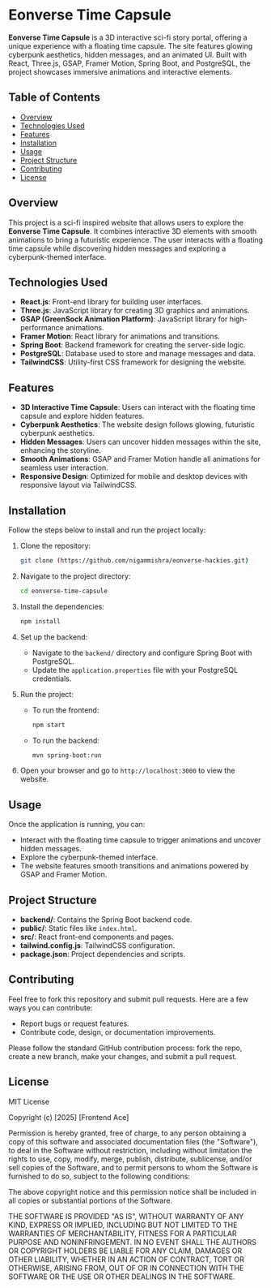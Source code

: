 # Eonverse Time Capsule

**Eonverse Time Capsule** is a 3D interactive sci-fi story portal, offering a unique experience with a floating time capsule. The site features glowing cyberpunk aesthetics, hidden messages, and an animated UI. Built with React, Three.js, GSAP, Framer Motion, Spring Boot, and PostgreSQL, the project showcases immersive animations and interactive elements.

## Table of Contents

- [Overview](#overview)
- [Technologies Used](#technologies-used)
- [Features](#features)
- [Installation](#installation)
- [Usage](#usage)
- [Project Structure](#project-structure)
- [Contributing](#contributing)
- [License](#license)

## Overview

This project is a sci-fi inspired website that allows users to explore the **Eonverse Time Capsule**. It combines interactive 3D elements with smooth animations to bring a futuristic experience. The user interacts with a floating time capsule while discovering hidden messages and exploring a cyberpunk-themed interface.

## Technologies Used

- **React.js**: Front-end library for building user interfaces.
- **Three.js**: JavaScript library for creating 3D graphics and animations.
- **GSAP (GreenSock Animation Platform)**: JavaScript library for high-performance animations.
- **Framer Motion**: React library for animations and transitions.
- **Spring Boot**: Backend framework for creating the server-side logic.
- **PostgreSQL**: Database used to store and manage messages and data.
- **TailwindCSS**: Utility-first CSS framework for designing the website.

## Features

- **3D Interactive Time Capsule**: Users can interact with the floating time capsule and explore hidden features.
- **Cyberpunk Aesthetics**: The website design follows glowing, futuristic cyberpunk aesthetics.
- **Hidden Messages**: Users can uncover hidden messages within the site, enhancing the storyline.
- **Smooth Animations**: GSAP and Framer Motion handle all animations for seamless user interaction.
- **Responsive Design**: Optimized for mobile and desktop devices with responsive layout via TailwindCSS.

## Installation

Follow the steps below to install and run the project locally:

1. Clone the repository:

    ```bash
    git clone (https://github.com/nigammishra/eonverse-hackies.git)
    ```

2. Navigate to the project directory:

    ```bash
    cd eonverse-time-capsule
    ```

3. Install the dependencies:

    ```bash
    npm install
    ```

4. Set up the backend:

    - Navigate to the `backend/` directory and configure Spring Boot with PostgreSQL.
    - Update the `application.properties` file with your PostgreSQL credentials.

5. Run the project:

    - To run the frontend:

        ```bash
        npm start
        ```

    - To run the backend:

        ```bash
        mvn spring-boot:run
        ```

6. Open your browser and go to `http://localhost:3000` to view the website.

## Usage

Once the application is running, you can:

- Interact with the floating time capsule to trigger animations and uncover hidden messages.
- Explore the cyberpunk-themed interface.
- The website features smooth transitions and animations powered by GSAP and Framer Motion.

## Project Structure


- **backend/**: Contains the Spring Boot backend code.
- **public/**: Static files like `index.html`.
- **src/**: React front-end components and pages.
- **tailwind.config.js**: TailwindCSS configuration.
- **package.json**: Project dependencies and scripts.

## Contributing

Feel free to fork this repository and submit pull requests. Here are a few ways you can contribute:

- Report bugs or request features.
- Contribute code, design, or documentation improvements.

Please follow the standard GitHub contribution process: fork the repo, create a new branch, make your changes, and submit a pull request.

## License

MIT License

Copyright (c) [2025] [Frontend Ace]

Permission is hereby granted, free of charge, to any person obtaining a copy
of this software and associated documentation files (the "Software"), to deal
in the Software without restriction, including without limitation the rights
to use, copy, modify, merge, publish, distribute, sublicense, and/or sell
copies of the Software, and to permit persons to whom the Software is
furnished to do so, subject to the following conditions:

The above copyright notice and this permission notice shall be included in all
copies or substantial portions of the Software.

THE SOFTWARE IS PROVIDED "AS IS", WITHOUT WARRANTY OF ANY KIND, EXPRESS OR
IMPLIED, INCLUDING BUT NOT LIMITED TO THE WARRANTIES OF MERCHANTABILITY,
FITNESS FOR A PARTICULAR PURPOSE AND NONINFRINGEMENT. IN NO EVENT SHALL THE
AUTHORS OR COPYRIGHT HOLDERS BE LIABLE FOR ANY CLAIM, DAMAGES OR OTHER
LIABILITY, WHETHER IN AN ACTION OF CONTRACT, TORT OR OTHERWISE, ARISING FROM,
OUT OF OR IN CONNECTION WITH THE SOFTWARE OR THE USE OR OTHER DEALINGS IN
THE SOFTWARE.

